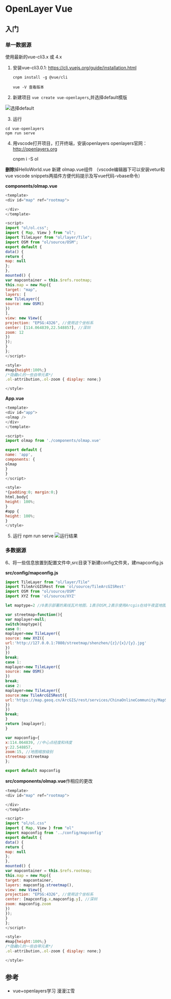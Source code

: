# OpenLayer Vue
## 入门
### 单一数据源

使用最新的vue-cli3.x 或 4.x

1. 安装vue-cli3.0.1: https://cli.vuejs.org/guide/installation.html

	`cnpm install -g @vue/cli` 
	
	`vue -V 查看版本`
2. 新建项目 `vue create vue-openlayers`,并选择default模版

![选择default](https://upload-images.jianshu.io/upload_images/4342827-7b3c4007f8409e30.png)

3. 运行

```
cd vue-openlayers
npm run serve
```

4. 用vscode打开项目，打开终端，安装openlayers
   openlayers官网：http://openlayers.org

	 cnpm i -S ol 

**删除**掉HelloWorld.vue
新建 olmap.vue组件 （vscode编辑器下可以安装vetur和 vue vscode snippets两插件方便代码提示及写vue代码-vbase命令）

**components/olmap.vue**

```javascript
<template>
<div id="map" ref="rootmap">

</div>
</template>

<script>
import "ol/ol.css";
import { Map, View } from "ol";
import TileLayer from "ol/layer/Tile";
import OSM from "ol/source/OSM";
export default {
data() {
return {
map: null
};
},
mounted() {
var mapcontainer = this.$refs.rootmap;
this.map = new Map({
target: "map",
layers: [
new TileLayer({
source: new OSM()
})
],
view: new View({
projection: "EPSG:4326", //使用这个坐标系
center: [114.064839,22.548857], //深圳
zoom: 12
})
});
}
};
</script>

<style>
#map{height:100%;}
/*隐藏ol的一些自带元素*/
.ol-attribution,.ol-zoom { display: none;}

</style>
```
**App.vue**

```javascript
<template>
<div id="app">
<olmap />
</div>
</template>

<script>
import olmap from './components/olmap.vue'

export default {
name: 'app',
components: {
olmap
}
}
</script>

<style>
*{padding:0; margin:0;}
html,body{
height: 100%;
}
#app {
height: 100%;
}
</style>
```
5. 运行 npm run serve
   ![运行结果](https://upload-images.jianshu.io/upload_images/4342827-93828bbb2531d3e5.png)

### 多数据源

6、将一些信息放置到配置文件中,src目录下新建config文件夹，建mapconfig.js

**src/config/mapconfig.js**

```javascript
import TileLayer from "ol/layer/Tile"
import TileArcGISRest from 'ol/source/TileArcGISRest'
import OSM from "ol/source/OSM"
import XYZ from 'ol/source/XYZ'

let maptype=2 //0表示部署的离线瓦片地图，1表示OSM,2表示使用Arcgis在线午夜蓝地图服务

var streetmap=function(){
var maplayer=null;
switch(maptype){
case 0:
maplayer=new TileLayer({
source: new XYZ({
url:'http://127.0.0.1:7080/streetmap/shenzhen/{z}/{x}/{y}.jpg'
})
})
break;
case 1:
maplayer=new TileLayer({
source: new OSM()
})
break;
case 2:
maplayer=new TileLayer({
source:new TileArcGISRest({
url:'https://map.geoq.cn/ArcGIS/rest/services/ChinaOnlineCommunity/MapServer'
})
})
break;
}
return [maplayer];
}

var mapconfig={
x:114.064839, //中心点经度和纬度
y:22.548857,
zoom:15, //地图缩放级别
streetmap:streetmap
};

export default mapconfig
```
**src/components/olmap.vue**作相应的更改

```javascript
<template>
<div id="map" ref="rootmap">

</div>
</template>

<script>
import "ol/ol.css"
import { Map, View } from "ol"
import mapconfig from '../config/mapconfig'
export default {
data() {
return {
map: null
};
},
mounted() {
var mapcontainer = this.$refs.rootmap;
this.map = new Map({
target: mapcontainer,
layers: mapconfig.streetmap(),
view: new View({
projection: "EPSG:4326", //使用这个坐标系
center: [mapconfig.x,mapconfig.y], //深圳
zoom: mapconfig.zoom
})
});
}
};
</script>

<style>
#map{height:100%;}
/*隐藏ol的一些自带元素*/
.ol-attribution,.ol-zoom { display: none;}

</style>
```






## 参考
- vue+openlayers学习 漫漫江雪


